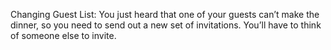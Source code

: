 Changing Guest List: You just heard that one of your guests can’t make the dinner, 
so you need to send out a new set of invitations. You’ll have to think of someone else to invite.
